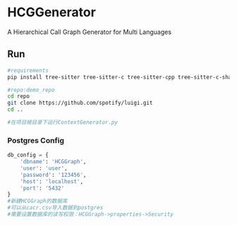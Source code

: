 # HCGGenerator
A Hierarchical Call Graph Generator for Multi Languages

## Run

```bash
#requirements
pip install tree-sitter tree-sitter-c tree-sitter-cpp tree-sitter-c-sharp tree-sitter-go tree-sitter-java tree-sitter-javascript tree-sitter-python tree-sitter-ruby

#repo:demo_repo
cd repo
git clone https://github.com/spotify/luigi.git
cd ..

#在项目根目录下运行ContextGenerator.py
```

### Postgres Config

```python
db_config = {
    'dbname': 'HCGGraph',
    'user': 'user',
    'password': '123456',
    'host': 'localhost',
    'port': '5432'
}
#新建HCGGraph的数据库
#可以从cacr.csv导入数据到postgres
#需要设置数据库的读写权限：HCGGraph->properties->Security
```

